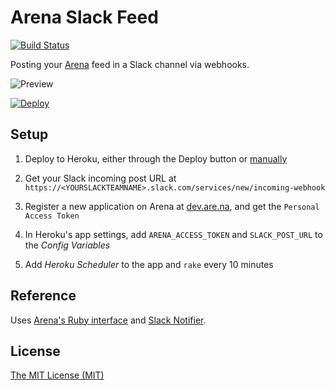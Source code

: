 # Arena Slack Feed
[![Build Status](https://travis-ci.org/garrying/arena-slack.svg?branch=master)](https://travis-ci.org/garrying/arena-slack)

Posting your [Arena](https://www.are.na/) feed in a Slack channel via webhooks.

![Preview](https://i.imgur.com/rzEP7jY.png)

[![Deploy](https://www.herokucdn.com/deploy/button.svg)](https://heroku.com/deploy)

## Setup

1. Deploy to Heroku, either through the Deploy button or [manually](https://devcenter.heroku.com/articles/getting-started-with-ruby)

2. Get your Slack incoming post URL at `https://<YOURSLACKTEAMNAME>.slack.com/services/new/incoming-webhook`

3. Register a new application on Arena at [dev.are.na](https://dev.are.na/), and get the `Personal Access Token`

4. In Heroku's app settings, add `ARENA_ACCESS_TOKEN` and `SLACK_POST_URL` to the _Config Variables_

5. Add _Heroku Scheduler_ to the app and `rake` every 10 minutes

## Reference

Uses [Arena's Ruby interface](https://github.com/aredotna/arena-rb/) and [Slack Notifier](https://github.com/stevenosloan/slack-notifier).

## License

[The MIT License (MIT)](https://github.com/garrying/arena-slack/blob/master/LICENSE)
